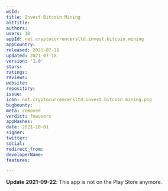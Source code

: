 ```yaml
---
wsId: 
title: Invest Bitcoin Mining
altTitle: 
authors: 
users: 10
appId: net.cryptocurrencersltd.invest.bitcoin.mining
appCountry: 
released: 2021-07-18
updated: 2021-07-18
version: '1.0'
stars: 
ratings: 
reviews: 
website: 
repository: 
issue: 
icon: net.cryptocurrencersltd.invest.bitcoin.mining.png
bugbounty: 
meta: removed
verdict: fewusers
appHashes: 
date: 2021-10-01
signer: 
twitter: 
social: 
redirect_from: 
developerName: 
features: 

---
```


**Update 2021-09-22**: This app is not on the Play Store anymore.
